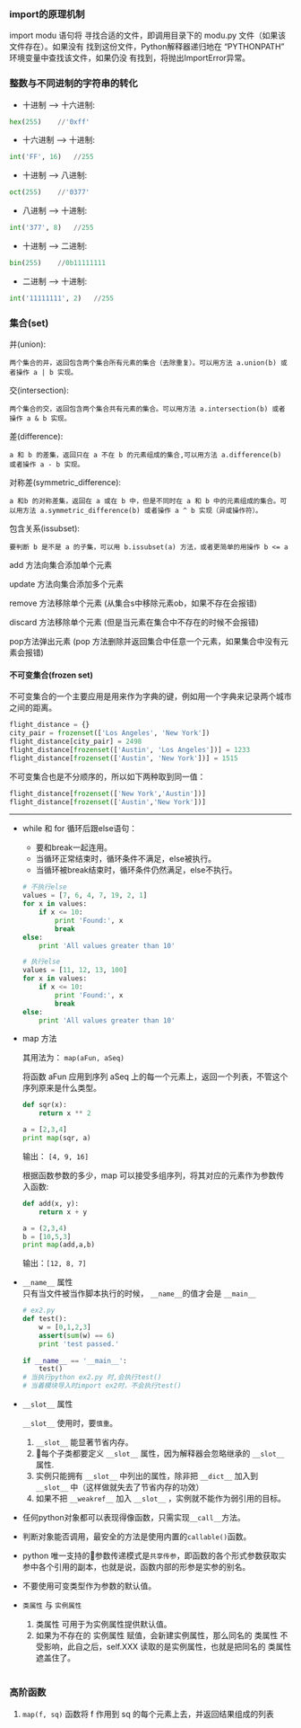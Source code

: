 ### import的原理机制  
import modu 语句将 寻找合适的文件，即调用目录下的 modu.py 文件（如果该文件存在）。如果没有 找到这份文件，Python解释器递归地在 “PYTHONPATH” 环境变量中查找该文件，如果仍没 有找到，将抛出ImportError异常。    

### 整数与不同进制的字符串的转化   
+ 十进制 --> 十六进制: 
```python
hex(255)    //'0xff'
```
+ 十六进制 --> 十进制:
```python
int('FF', 16)   //255
```
+ 十进制 --> 八进制:  
```python
oct(255)    //'0377'
```
+ 八进制 --> 十进制:
```python
int('377', 8)   //255
```
+ 十进制 --> 二进制:  
```python
bin(255)    //0b11111111
```
+ 二进制 --> 十进制:
```python
int('11111111', 2)   //255
```

### 集合(set)
并(union):

    两个集合的并，返回包含两个集合所有元素的集合（去除重复）。可以用方法 a.union(b) 或者操作 a | b 实现。

交(intersection):

    两个集合的交，返回包含两个集合共有元素的集合。可以用方法 a.intersection(b) 或者操作 a & b 实现。

差(difference): 
    
    a 和 b 的差集，返回只在 a 不在 b 的元素组成的集合,可以用方法 a.difference(b) 或者操作 a - b 实现。

对称差(symmetric_difference):

    a 和b 的对称差集，返回在 a 或在 b 中，但是不同时在 a 和 b 中的元素组成的集合。可以用方法 a.symmetric_difference(b) 或者操作 a ^ b 实现（异或操作符）。

包含关系(issubset):

    要判断 b 是不是 a 的子集，可以用 b.issubset(a) 方法，或者更简单的用操作 b <= a 

add 方法向集合添加单个元素

update 方法向集合添加多个元素

remove 方法移除单个元素 (从集合s中移除元素ob，如果不存在会报错)

discard 方法移除单个元素 (但是当元素在集合中不存在的时候不会报错)

pop方法弹出元素   (pop 方法删除并返回集合中任意一个元素，如果集合中没有元素会报错)

#### 不可变集合(frozen set)

不可变集合的一个主要应用是用来作为字典的键，例如用一个字典来记录两个城市之间的距离。  

```python
flight_distance = {}
city_pair = frozenset(['Los Angeles', 'New York'])
flight_distance[city_pair] = 2498
flight_distance[frozenset(['Austin', 'Los Angeles'])] = 1233
flight_distance[frozenset(['Austin', 'New York'])] = 1515
```

不可变集合也是不分顺序的，所以如下两种取到同一值：
```python
flight_distance[frozenset(['New York','Austin'])]
flight_distance[frozenset(['Austin','New York'])]
```


------

- while 和 for 循环后跟else语句：
    + 要和break一起连用。
    + 当循环正常结束时，循环条件不满足，else被执行。
    + 当循环被break结束时，循环条件仍然满足，else不执行。

    ```python
    # 不执行else
    values = [7, 6, 4, 7, 19, 2, 1]
    for x in values:
        if x <= 10:
            print 'Found:', x
            break
    else:
        print 'All values greater than 10'
    ```

    ```python
    # 执行else
    values = [11, 12, 13, 100]
    for x in values:
        if x <= 10:
            print 'Found:', x
            break
    else:
        print 'All values greater than 10'
    ```

- map 方法

    其用法为：
    `map(aFun, aSeq)`

    将函数 aFun 应用到序列 aSeq 上的每一个元素上，返回一个列表，不管这个序列原来是什么类型。

    ```python
    def sqr(x): 
        return x ** 2

    a = [2,3,4]
    print map(sqr, a)
    ```
    输出： `[4, 9, 16]`

    根据函数参数的多少，map 可以接受多组序列，将其对应的元素作为参数传入函数:

    ```python
    def add(x, y): 
        return x + y

    a = (2,3,4)
    b = [10,5,3]
    print map(add,a,b)
    ```
    输出：`[12, 8, 7]`

- `__name__` 属性  
    只有当文件被当作脚本执行的时候， `__name__`的值才会是 `__main__`
    ```python
    # ex2.py
    def test():
        w = [0,1,2,3]
        assert(sum(w) == 6)
        print 'test passed.'
        
    if __name__ == '__main__':
        test()
    # 当执行python ex2.py 时,会执行test()
    # 当着模块导入时import ex2时，不会执行test()
    ```

- `__slot__` 属性

    `__slot__` 使用时，要`慎重`。
    1. `__slot__` 能显著节省内存。
    2. 每个子类都要定义 `__slot__` 属性，因为解释器会忽略继承的 `__slot__` 属性.
    3. 实例只能拥有 `__slot__` 中列出的属性，除非把 `__dict__` 加入到 `__slot__` 中（这样做就失去了节省内存的功效）
    4. 如果不把 `__weakref__` 加入 `__slot__` ，实例就不能作为弱引用的目标。


- 任何python对象都可以表现得像函数，只需实现`__call__`方法。

- 判断对象能否调用，最安全的方法是使用内置的`callable()`函数。

- python 唯一支持的参数传递模式是`共享传参`，即函数的各个形式参数获取实参中各个引用的副本，也就是说，函数内部的形参是实参的别名。

- 不要使用可变类型作为参数的默认值。

- `类属性` 与 `实例属性`

    1. 类属性 可用于为实例属性提供默认值。
    2. 如果为不存在的 实例属性 赋值，会新建实例属性，那么同名的 类属性 不受影响，此自之后，self.XXX 读取的是实例属性，也就是把同名的 类属性 遮盖住了。

#


### 高阶函数

1. `map(f, sq)` 函数将 f 作用到 sq 的每个元素上去，并返回结果组成的列表
